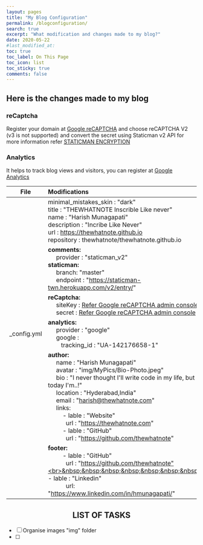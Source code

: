 ```yaml
---
layout: pages
title: "My Blog Configuration"
permalink: /blogconfiguration/
search: true
excerpt: "What modification and changes made to my blog?"
date: 2020-05-22
#last_modified_at: 
toc: true
toc_label: On This Page
toc_icon: list
toc_sticky: true
comments: false
---
```



## Here is the changes made to my blog

### reCaptcha

Register your domain at [Google reCAPTCHA](https://www.google.com/recaptcha/) and choose reCAPTCHA V2 (v3 is not supported) and convert the secret using Staticman v2 API for more information refer [STATICMAN ENCRYPTION](https://staticman-twn.herokuapp.com/v2/connect)

### Analytics

It helps to track blog views and visitors, you can register at [Google Analytics](https://analytics.google.com/)


| File | Modifications | Additions |
|:--:|:--|:--|
| | minimal_mistakes_skin : "dark" <br> title : "THEWHATNOTE  Inscrible Like never" <br> name  : "Harish Munagapati"<br> description : "Incribe Like Never" <br> url : https://thewhatnote.github.io <br>repository : thewhatnote/thewhatnote.github.io||
||**comments:** <br> &nbsp;&nbsp;&nbsp;&nbsp; provider : "staticman_v2"<br> **staticman:** <br> &nbsp;&nbsp;&nbsp;&nbsp; branch: "master"<br> &nbsp;&nbsp;&nbsp;&nbsp; endpoint : "https://staticman-twn.herokuapp.com/v2/entry/"||
|| **reCaptcha:** <br> &nbsp;&nbsp;&nbsp;&nbsp; siteKey : [Refer Google reCAPTCHA admin console](https://www.google.com/recaptcha/admin/) <br> &nbsp;&nbsp;&nbsp;&nbsp; secret : [Refer Google reCAPTCHA admin console](https://www.google.com/recaptcha/admin/)||
| _config.yml |**analytics:**<br> &nbsp;&nbsp;&nbsp;&nbsp; provider : "google" <br> &nbsp;&nbsp;&nbsp;&nbsp; google : <br> &nbsp;&nbsp;&nbsp;&nbsp;&nbsp;&nbsp;&nbsp; tracking_id : "UA-142176658-1"  ||
|| **author:** <br> &nbsp;&nbsp;&nbsp;&nbsp; name : "Harish Munagapati" <br> &nbsp;&nbsp;&nbsp;&nbsp; avatar : "img/MyPics/Bio-Photo.jpeg" <br> &nbsp;&nbsp;&nbsp;&nbsp; bio : "I never thought I'll write code in my life, but today I'm..!" <br> &nbsp;&nbsp;&nbsp;&nbsp; location : "Hyderabad,India" <br>&nbsp;&nbsp;&nbsp;&nbsp; email : "harish@thewhatnote.com" <br> &nbsp;&nbsp;&nbsp;&nbsp; links: <br>&nbsp;&nbsp;&nbsp;&nbsp;&nbsp;&nbsp;&nbsp;&nbsp; - lable : "Website"<br>&nbsp;&nbsp;&nbsp;&nbsp;&nbsp;&nbsp;&nbsp;&nbsp;&nbsp;&nbsp; url : "https://thewhatnote.com" <br>&nbsp;&nbsp;&nbsp;&nbsp;&nbsp;&nbsp;&nbsp;&nbsp; - lable : "GitHub"<br>&nbsp;&nbsp;&nbsp;&nbsp;&nbsp;&nbsp;&nbsp;&nbsp;&nbsp;&nbsp; url : "https://github.com/thewhatnote"| <br><br><br><br>links: <br>&nbsp;&nbsp;&nbsp; - lable : "Linkedin"<br> &nbsp;&nbsp;&nbsp;&nbsp;&nbsp;&nbsp; url: "https://www.linkedin.com/in/hmunagapati/"|
||**footer:** <br> &nbsp;&nbsp;&nbsp;&nbsp;&nbsp;&nbsp;&nbsp;&nbsp; - lable : "GitHub"<br>&nbsp;&nbsp;&nbsp;&nbsp;&nbsp;&nbsp;&nbsp;&nbsp;&nbsp;&nbsp; url : "https://github.com/thewhatnote"<br>&nbsp;&nbsp;&nbsp;&nbsp;&nbsp;&nbsp;&nbsp;&nbsp; - lable : "Linkedin"<br> &nbsp;&nbsp;&nbsp;&nbsp;&nbsp;&nbsp;&nbsp;&nbsp;&nbsp;&nbsp; url: "https://www.linkedin.com/in/hmunagapati/"|








<center> <h2> LIST OF TASKS </h2> </center>
 
- [ ] Organise images "img" folder
- [ ]


